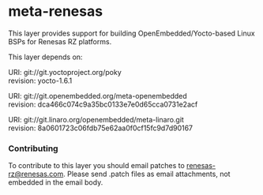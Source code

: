 # meta-renesas

This layer provides support for building OpenEmbedded/Yocto-based Linux BSPs for Renesas RZ platforms.

This layer depends on:

URI: git://git.yoctoproject.org/poky  
revision: yocto-1.6.1

URI: git://git.openembedded.org/meta-openembedded  
revision: dca466c074c9a35bc0133e7e0d65cca0731e2acf

URI: git://git.linaro.org/openembedded/meta-linaro.git  
revision: 8a0601723c06fdb75e62aa0f0cf15fc9d7d90167


### Contributing

To contribute to this layer you should email patches to renesas-rz@renesas.com. Please send .patch files as email attachments, not embedded in the email body.
